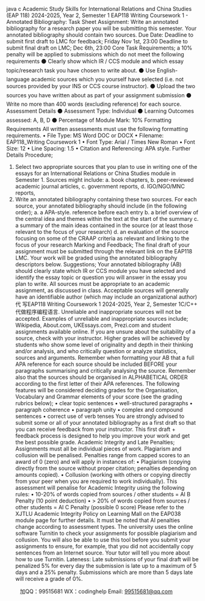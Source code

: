 java c
Academic Study Skills for International Relations and China Studies (EAP 118) 2024-2025, Year 2, Semester 1 
EAP118 Writing Coursework 1 - Annotated Bibliography: Task Sheet 
Assignment: 
Write an annotated bibliography for a research paper you will be submitting this semester. Your annotated bibliography should contain two sources.
Due Date: 
Deadline to submit first draft to LMC for feedback; Friday Nov 1st, 23:00
Deadline to submit final draft on LMC; Dec 6th, 23:00
Core Task Requirements; a 10% penalty will be applied to submissions which do not meet the following requirements
⚫ Clearly show which IR / CCS module and which essay topic/research task you have chosen to write about.
⚫ Use English-language academic sources which you yourself have selected (i.e. not sources provided by your INS or CCS course instructor).
⚫ Upload the two sources you have written about as part of your assignment submission
⚫ Write no more than 400 words (excluding reference) for each source.
Assessment Details 
⚫ Assessment Type: Individual
⚫ Learning Outcomes assessed: A, B, D
⚫ Percentage of Module Mark: 10%
Formatting Requirements 
All written assessments must use the following formatting requirements.
• File Type: MS Word DOC or DOCX
• Filename: EAP118_Writing Coursework 1
• Font Type: Arial / Times New Roman
• Font Size: 12
• Line Spacing: 1.5
• Citation and Referencing: APA style.
Further Details 
Procedure; 
1. Select two appropriate sources that you plan to use in writing one of the essays for an International Relations or China Studies module in Semester 1. Sources might include:
a. book chapters,
b. peer-reviewed academic journal articles,
c. government reports,
d. IGO/NGO/MNC reports,
2. Write an annotated bibliography containing these two sources. For each source, your annotated bibliography should include (in the following order);
a. a APA-style. reference before each entry
b. a brief overview of the central idea and themes within the text at the start of the summary
c. a summary of the main ideas contained in the source (or at least those relevant to the focus of your research)
d. an evaluation of the source focusing on some of the CRAAP criteria as relevant and linking to the focus of your research
Marking and Feedback; 
The final draft of your assignment must be submitted through the relevant link on the EAP118 LMC.
Your work will be graded using the annotated bibliography descriptors below.
Suggestions; 
Your annotated bibliography (AB) should clearly state which IR or CCS module you have selected and identify the essay topic or question you will answer in the essay you plan to write.
All sources must be appropriate to an academic assignment, as discussed in class. Acceptable sources will generally have an identifiable author (which may include an organizational author)代 写EAP118 Writing Coursework 1 2024-2025, Year 2, Semester 1C/C++
代做程序编程语言.
Unreliable and inappropriate sources will not be accepted. Examples of unreliable and inappropriate sources include; Wikipedia, About.com, UKEssays.com, Prezi.com and student assignments available online. If you are unsure about the suitability of a source, check with your instructor.
Higher grades will be achieved by students who show some level of originality and depth in their thinking and/or analysis, and who critically question or analyze statistics, sources and arguments.
Remember when formatting your AB that a full APA reference for each source should be included BEFORE your paragraphs summarising and critically analysing the source. Remember also that the sources should be organised in ALPHABETICAL ORDER according to the first letter of their APA references.
The following features will be considered deciding grades for the Organisation, Vocabulary and Grammar elements of your score (see the grading rubrics below);
• clear topic sentences
• well-structured paragraphs
• paragraph coherence
• paragraph unity
• complex and compound sentences
• correct use of verb tenses
You are strongly advised to submit some or all of your annotated bibliography as a first draft so that you can receive feedback from your instructor. This first draft + feedback process is designed to help you improve your work and get the best possible grade.
Academic Integrity and Late Penalties; 
Assignments must all be individual pieces of work.
Plagiarism and collusion will be penalised. Penalties range from capped scores to an award of 0 (zero) and will apply in instances of:
• Plagiarism (copying directly from the source without proper citation; penalties depending on amounts copied).
• Collusion (working with others or copying directly from your peer when you are required to work individually).
This assessment will penalise for Academic Integrity using the following rules:
• 10-20% of words copied from sources / other students = AI B Penalty (10 point deduction)
• > 20% of words copied from sources / other students = AI C Penalty (possible 0 score)
Please refer to the XJTLU Academic Integrity Policy on Learning Mall on the EAP038 module page for further details. It must be noted that AI penalties change according to assessment types. The university uses the online software Turnitin to check your assignments for possible plagiarism and collusion. You will also be able to use this tool before you submit your assignments to ensure, for example, that you did not accidentally copy sentences from an Internet source. Your tutor will tell you more about how to use Turnitin.
Lateness: Late submissions of your final draft will be penalized 5% for every day the submission is late up to a maximum of 5 days and a 25% penalty. Submissions which are more than 5 days late will receive a grade of 0%.







         
加QQ：99515681  WX：codinghelp  Email: 99515681@qq.com
